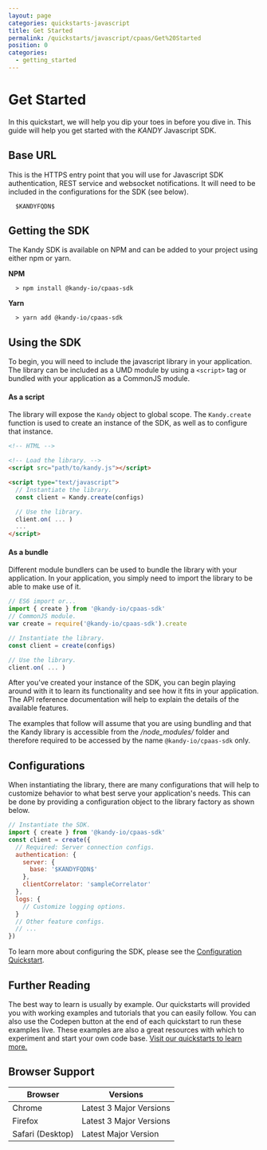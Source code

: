 ```yaml
---
layout: page
categories: quickstarts-javascript
title: Get Started
permalink: /quickstarts/javascript/cpaas/Get%20Started
position: 0
categories:
  - getting_started
---
```


# Get Started

In this quickstart, we will help you dip your toes in before you dive in. This guide will help you get started with the $KANDY$ Javascript SDK.

## Base URL

This is the HTTPS entry point that you will use for Javascript SDK authentication, REST service and websocket notifications. It will need to be included in the configurations for the SDK (see below).

```
  $KANDYFQDN$
```

## Getting the SDK

The Kandy SDK is available on NPM and can be added to your project using either npm or yarn.

**NPM**

```
  > npm install @kandy-io/cpaas-sdk
```

**Yarn**

```
  > yarn add @kandy-io/cpaas-sdk
```

## Using the SDK

To begin, you will need to include the javascript library in your application. The library can be included as a UMD module by using a `<script>` tag or bundled with your application as a CommonJS module.

#### As a script

The library will expose the `Kandy` object to global scope. The `Kandy.create` function is used to create an instance of the SDK, as well as to configure that instance.

```html
<!-- HTML -->

<!-- Load the library. -->
<script src="path/to/kandy.js"></script>

<script type="text/javascript">
  // Instantiate the library.
  const client = Kandy.create(configs)

  // Use the library.
  client.on( ... )
  ...
</script>
```

#### As a bundle

Different module bundlers can be used to bundle the library with your application. In your application, you simply need to import the library to be able to make use of it.

```javascript
// ES6 import or...
import { create } from '@kandy-io/cpaas-sdk'
// CommonJS module.
var create = require('@kandy-io/cpaas-sdk').create

// Instantiate the library.
const client = create(configs)

// Use the library.
client.on( ... )
```

After you've created your instance of the SDK, you can begin playing around with it to learn its functionality and see how it fits in your application. The API reference documentation will help to explain the details of the available features.

The examples that follow will assume that you are using bundling and that the Kandy library is accessible from the _/node_modules/_ folder and therefore required to be accessed by the name `@kandy-io/cpaas-sdk` only.

## Configurations

When instantiating the library, there are many configurations that will help to customize behavior to what best serve your application's needs. This can be done by providing a configuration object to the library factory as shown below.

```javascript
// Instantiate the SDK.
import { create } from '@kandy-io/cpaas-sdk'
const client = create({
  // Required: Server connection configs.
  authentication: {
    server: {
      base: '$KANDYFQDN$'
    },
    clientCorrelator: 'sampleCorrelator'
  },
  logs: {
    // Customize logging options.
  }
  // Other feature configs.
  // ...
})
```

To learn more about configuring the SDK, please see the [Configuration Quickstart](configurations).

## Further Reading

The best way to learn is usually by example. Our quickstarts will provided you with working examples and tutorials that you can easily follow. You can also use the Codepen button at the end of each quickstart to run these examples live. These examples are also a great resources with which to experiment and start your own code base. [Visit our quickstarts to learn more.](/developer/quickstarts)

## Browser Support

| Browser          | Versions                |
| ---------------- | ----------------------- |
| Chrome           | Latest 3 Major Versions |
| Firefox          | Latest 3 Major Versions |
| Safari (Desktop) | Latest Major Version    |

